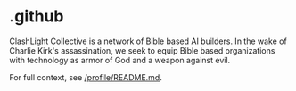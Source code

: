 # .github
ClashLight Collective is a network of Bible based AI builders. In the wake of Charlie Kirk's assassination, we seek to equip Bible based organizations with technology as armor of God and a weapon against evil.

For full context, see [/profile/README.md](/profile/README.md). 
